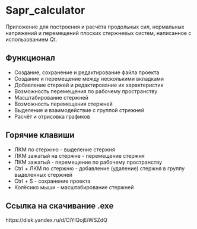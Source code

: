 <h1>Sapr_calculator</h1>
Приложение для построения и расчёта продольных сил, нормальных напряжений и перемещений плоских стержневых систем, написанное с использованием Qt.
<h2>Функционал</h2>

* Создание, сохранение и редактирование файла проекта
* Создание и перемещение между несколькими вкладками
* Добавление стержей и редактирование их характеристик
* Возможность перемещения по рабочему пространству
* Масштабирование стержней
* Возможность перемещения стержней
* Выделение и взаимодействие с группой стрежней
* Расчёт и отрисовка графиков

<h2>Горячие клавиши</h2>

* ЛКМ по стержню - выделение стержня
* ЛКМ зажатый на стержне - перемещение стержня
* ПКМ зажатый - перемещение по рабочему пространству
* Ctrl + ЛКМ по стержню - добавление (удаление) стержня в группу выделенных стержней
* Ctrl + S - сохранение проекта
* Колёсико мыши - масштабирование стержней

<h2>Ссылка на скачивание .exe</h2>
https://disk.yandex.ru/d/CiYlQojEiWSZdQ
